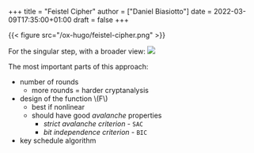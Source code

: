 +++
title = "Feistel Cipher"
author = ["Daniel Biasiotto"]
date = 2022-03-09T17:35:00+01:00
draft = false
+++

{{< figure src="/ox-hugo/feistel-cipher.png" >}}

For the singular step, with a broader view:
![](/ox-hugo/feistel16.jpg)

The most important parts of this approach:

-   number of rounds
    -   more rounds = harder cryptanalysis
-   design of the function \\(F\\)
    -   best if nonlinear
    -   should have good _avalanche_ properties
        -   _strict avalanche criterion_ - `SAC`
        -   _bit independence criterion_ - `BIC`
-   key schedule algorithm